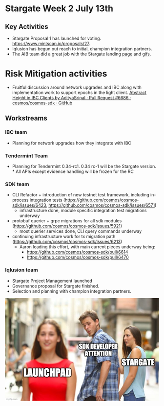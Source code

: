 # Stargate Week  2 July 13th

## Key Activities

- Stargate Proposal 1 has launched for voting. <https://www.mintscan.io/proposals/27>.
- Iqlusion has begun out reach to initial, champion integration partners.
- The AIB team did a great job with the Stargate landing [page](https://stargate.cosmos.network/) and [gifs](https://twitter.com/cosmos/status/1284069967307198464?s=20).

# Risk Mitigation activities

- Fruitful discussion around network upgrades and IBC along with implementation work to support epochs in the light client.
[Abstract Height in IBC Clients by AdityaSripal · Pull Request #6686 · cosmos/cosmos-sdk · GitHub](https://github.com/cosmos/cosmos-sdk/pull/6686)

## Workstreams

### IBC team

- Planning for network upgrades how they integrate with IBC

### Tendermint Team

- Planning for Tendermint 0.34-rc1. 0.34 rc-1 will be the Stargate version. * All APIs except evidence handling will be frozen for the RC

### SDK team

- CLI Refactor + introduction of new testnet test framework, including in-process integration tests (<https://github.com/cosmos/cosmos-sdk/issues/6423>, <https://github.com/cosmos/cosmos-sdk/issues/6571>)
  - infrastructure done, module specific integration test migrations underway
- protobuf querier + grpc migrations for all sdk modules (<https://github.com/cosmos/cosmos-sdk/issues/5921>)
  - most querier services done, CLI query commands underway
- continuing infrastructure work for tx migration path (<https://github.com/cosmos/cosmos-sdk/issues/6213>)
  - Aaron leading this effort, with main current pieces underway being:
    - <https://github.com/cosmos/cosmos-sdk/pull/6614>
    - <https://github.com/cosmos/cosmos-sdk/pull/6470>

### Iqlusion team

- Stargate Project Management launched
- Governance proposal for Stargate finished.
- Selection and planning with champion integration partners.

![Distracted Devs](memes/distracted_devs.jpg)
